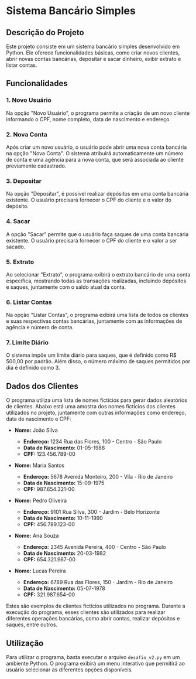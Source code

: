 # Sistema Bancário Simples

## Descrição do Projeto
Este projeto consiste em um sistema bancário simples desenvolvido em Python. Ele oferece funcionalidades básicas, como criar novos clientes, abrir novas contas bancárias, depositar e sacar dinheiro, exibir extrato e listar contas.

## Funcionalidades
### 1. Novo Usuário
Na opção "Novo Usuário", o programa permite a criação de um novo cliente informando o CPF, nome completo, data de nascimento e endereço.

### 2. Nova Conta
Após criar um novo usuário, o usuário pode abrir uma nova conta bancária na opção "Nova Conta". O sistema atribuirá automaticamente um número de conta e uma agência para a nova conta, que será associada ao cliente previamente cadastrado.

### 3. Depositar
Na opção "Depositar", é possível realizar depósitos em uma conta bancária existente. O usuário precisará fornecer o CPF do cliente e o valor do depósito.

### 4. Sacar
A opção "Sacar" permite que o usuário faça saques de uma conta bancária existente. O usuário precisará fornecer o CPF do cliente e o valor a ser sacado.

### 5. Extrato
Ao selecionar "Extrato", o programa exibirá o extrato bancário de uma conta específica, mostrando todas as transações realizadas, incluindo depósitos e saques, juntamente com o saldo atual da conta.

### 6. Listar Contas
Na opção "Listar Contas", o programa exibirá uma lista de todos os clientes e suas respectivas contas bancárias, juntamente com as informações de agência e número de conta.

### 7. Limite Diário
O sistema impõe um limite diário para saques, que é definido como R$ 500,00 por padrão. Além disso, o número máximo de saques permitidos por dia é definido como 3.

## Dados dos Clientes

O programa utiliza uma lista de nomes fictícios para gerar dados aleatórios de clientes. Abaixo está uma amostra dos nomes fictícios dos clientes utilizados no projeto, juntamente com outras informações como endereço, data de nascimento e CPF:

- **Nome:** João Silva
  - **Endereço:** 1234 Rua das Flores, 100 - Centro - São Paulo
  - **Data de Nascimento:** 01-05-1988
  - **CPF:** 123.456.789-00

- **Nome:** Maria Santos
  - **Endereço:** 5678 Avenida Monteiro, 200 - Vila - Rio de Janeiro
  - **Data de Nascimento:** 15-09-1975
  - **CPF:** 987.654.321-00

- **Nome:** Pedro Oliveira
  - **Endereço:** 9101 Rua Silva, 300 - Jardim - Belo Horizonte
  - **Data de Nascimento:** 10-11-1990
  - **CPF:** 456.789.123-00

- **Nome:** Ana Souza
  - **Endereço:** 2345 Avenida Pereira, 400 - Centro - São Paulo
  - **Data de Nascimento:** 20-03-1982
  - **CPF:** 654.321.987-00

- **Nome:** Lucas Pereira
  - **Endereço:** 6789 Rua das Flores, 150 - Jardim - Rio de Janeiro
  - **Data de Nascimento:** 05-07-1978
  - **CPF:** 321.987.654-00

Estes são exemplos de clientes fictícios utilizados no programa. Durante a execução do programa, esses clientes são utilizados para realizar diferentes operações bancárias, como abrir contas, realizar depósitos e saques, entre outros.

## Utilização
Para utilizar o programa, basta executar o arquivo `desafio_v2.py` em um ambiente Python. O programa exibirá um menu interativo que permitirá ao usuário selecionar as diferentes opções disponíveis.

